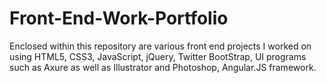 # Front-End-Work-Portfolio
Enclosed within this repository are various front end projects I worked on using HTML5, CSS3, JavaScript, jQuery, Twitter BootStrap, UI programs such as Axure as well as Illustrator and Photoshop, Angular.JS framework. 
